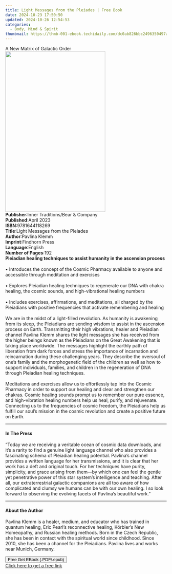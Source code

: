```yaml
---
title: Light Messages from the Pleiades | Free Book
date: 2024-10-23 17:50:50
updated: 2024-10-26 12:54:53
categories:
  - Body, Mind & Spirit
thumbnail: https://thmb-001-ebook.techidaily.com/dc0ab826bbc2496350497a0718a325d368f87da548f080639d98756bcff022f1.jpg
---
```

<main id="book-container">
  <div class="flex flex-col">
    <div class="book-brief flex-1 py-6 px-4 sm:p-6 md:py-10 md:px-8">
      <!-- brief-->
      <div class="book-brief-main">A New Matrix of Galactic Order</div>
    </div>
    <div
      class="book-meta-info flex-1 grid gap-4 col-start-1 col-end-3 row-start-1 sm:mb-6 sm:grid-cols-4 lg:gap-6 lg:col-start-2 lg:row-end-6 lg:row-span-6 lg:mb-0"
    >
      <div
        class="book-meta-info-left place-content-center mt-4 p-4 text-sm leading-6 col-start-2 col-span-2 dark:text-slate-400"
      >
        <img
          class="w-full h-500 object-cover rounded-lg sm:h-255 sm:col-span-2 lg:col-span-full"
          src="https://img-001-ebook.techidaily.com/b9b499cb10fa3ef4ccceb633598d7b30fef5a6db0f1fc87632aa30604b01818f.jpg"
          alt=""
          width="312"
          height="500"
        />
      </div>
      <div
        class="book-meta-info-right mt-2 col-start-1 row-start-2 col-span-3 self-center"
      >
        <!-- meta data  -->
        <div class="flex flex-col px-4 md:px-8">
          <div class="flex-1">
            <strong>Publisher</strong>:<span class="px-2"
              >Inner Traditions/Bear &amp; Company</span
            >
          </div>
          <div class="flex-1">
            <strong>Published</strong>:<span class="px-2">April 2023</span>
          </div>
          <div class="flex-1">
            <strong>ISBN</strong>:<span class="px-2">9781644118269</span>
          </div>
          <div class="flex-1">
            <strong>Title</strong>:<span class="px-2"
              >Light Messages from the Pleiades</span
            >
          </div>
          <div class="flex-1">
            <strong>Author</strong>:<span class="px-2">Pavlina Klemm</span>
          </div>
          <div class="flex-1">
            <strong>Imprint</strong>:<span class="px-2">Findhorn Press</span>
          </div>
          <div class="flex-1">
            <strong>Language</strong>:<span class="px-2">English</span>
          </div>
          <div class="flex-1">
            <strong>Number of Pages</strong>:<span class="px-2">192</span>
          </div>
        </div>
      </div>
    </div>
    <div class="book-description flex-1 py-6 px-4 sm:p-6 md:py-10 md:px-8">
      <div class="book-description-main">
        <div accordion-content="" id="description">
          <b
            >Pleiadian healing techniques to assist humanity in the ascension
            process</b
          ><br /><br />• Introduces the concept of the Cosmic Pharmacy available
          to anyone and accessible through meditation and exercises<br /><br />•
          Explores Pleiadian healing techniques to regenerate our DNA with
          chakra healing, the cosmic sounds, and high-vibrational healing
          numbers<br /><br />• Includes exercises, affirmations, and
          meditations, all charged by the Pleiadians with positive frequencies
          that activate remembering and healing<br /><br />We are in the midst
          of a light-filled revolution. As humanity is awakening from its sleep,
          the Pleiadians are sending wisdom to assist in the ascension process
          on Earth. Transmitting their high vibrations, healer and Pleiadian
          channel Pavlina Klemm shares the light messages she has received from
          the higher beings known as the Pleiadians on the Great Awakening that
          is taking place worldwide. The messages highlight the earthly path of
          liberation from dark forces and stress the importance of incarnation
          and reincarnation during these challenging years. They describe the
          oversoul of one’s family and the morphogenetic field of the children
          as well as how to support individuals, families, and children in the
          regeneration of DNA through Pleiadian healing techniques.<br /><br />Meditations
          and exercises allow us to effortlessly tap into the Cosmic Pharmacy in
          order to support our healing and clear and strengthen our chakras.
          Cosmic healing sounds prompt us to remember our pure essence, and
          high-vibration healing numbers help us heal, purify, and rejuvenate.
          Connecting us to the frequencies of cosmic freedom, the Pleiadians
          help us fulfill our soul’s mission in the cosmic revolution and create
          a positive future on Earth.
        </div>
        <div class="accordion-fader"></div>
      </div>
    </div>
    <div class="book-excerpts flex-1 py-6 px-4 sm:p-6 md:py-10 md:px-8">
      <!-- excerpts-->
      <div class="book-excerpts-main">
        <hr />
        <h4 class="placeholder placeholder-heading">
          <span>In The Press</span>
        </h4>
        <p>
          “Today we are receiving a veritable ocean of cosmic data downloads,
          and it’s a rarity to find a genuine light language channel who also
          provides a fascinating schema of Pleiadian healing potential.
          Pavlina’s channel provides a written language for her transmissions,
          and it is clear that her work has a deft and original touch. For her
          techniques have purity, simplicity, and grace arising from them—by
          which one can feel the gentle yet penetrative power of this star
          system’s intelligence and teaching. After all, our extraterrestrial
          galactic companions are all too aware of how complicated and clumsy we
          humans can be with our own healing. I so look forward to observing the
          evolving facets of Pavlina’s beautiful work.”
        </p>
      </div>
    </div>
    <div class="book-about-author flex-1 py-6 px-4 sm:p-6 md:py-10 md:px-8">
      <!-- about author-->
      <div class="book-main-author-main">
        <hr />
        <h4 class="placeholder placeholder-heading">
          <span>About the Author</span>
        </h4>
        <p>
          Pavlina Klemm is a healer, medium, and educator who has trained in
          quantum healing, Eric Pearl’s reconnective healing, Körbler’s New
          Homeopathy, and Russian healing methods. Born in the Czech Republic,
          she has been in contact with the spiritual world since childhood.
          Since 2010, she has been a channel for the Pleiadians. Pavlina lives
          and works near Munich, Germany.
        </p>
      </div>
    </div>
    <div class="book-free-get flex-1 py-6 px-4 sm:p-6 md:py-10 md:px-8">
      <button
        id="btn-free-get"
        class="bg-blue-500 hover:bg-blue-700 text-white font-bold py-2 px-4 rounded"
      >
        Free Get EBook (.PDF/.epub)
      </button>
      <div id="countdown-display" class="px-2 text-lg mt-2"></div>
      <a
        id="free-link"
        class="hidden bg-blue-500 hover:bg-blue-700 text-white font-bold py-2 px-4 rounded"
        href="https://www.ebooks.com/en-us/book/210644978/light-messages-from-the-pleiades/pavlina-klemm/"
        target="_blank"
        >Click here to get a free link</a
      >
    </div>
    <script>
      let countdownTime = 0;
      let countdownInterval = null;
      document
        .getElementById('btn-free-get')
        .addEventListener('click', startCountdown);
      function startCountdown() {
        countdownTime = new Date().getTime() + 60000 * 3;
        countdownInterval = setInterval(updateCountdown, 1000);
        document.getElementById('btn-free-get').disabled = true;
        document
          .getElementById('btn-free-get')
          .classList.add('bg-gray-500', 'cursor-not-allowed');
      }
      function updateCountdown() {
        let currentTime = new Date().getTime();
        let timeLeft = countdownTime - currentTime;
        let secondsLeft = Math.floor(timeLeft / 1000);
        document.getElementById('countdown-display').innerHTML =
          `Remaining time: ${secondsLeft} seconds.`;
        if (secondsLeft <= 0) {
          clearInterval(countdownInterval);
          document.getElementById('btn-free-get').classList.add('hidden');
          document.getElementById('free-link').classList.remove('hidden');
          document.getElementById('countdown-display').innerHTML = '';
        }
      }
    </script>
  </div>
</main>
